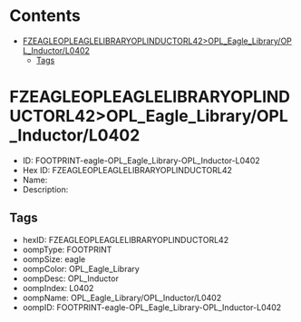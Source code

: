 



Contents
========

* [FZEAGLEOPLEAGLELIBRARYOPLINDUCTORL42>OPL_Eagle_Library/OPL_Inductor/L0402](#fzeagleopleaglelibraryoplinductorl42opl_eagle_libraryopl_inductorl0402)
	* [Tags](#tags)

# FZEAGLEOPLEAGLELIBRARYOPLINDUCTORL42>OPL_Eagle_Library/OPL_Inductor/L0402

- ID: FOOTPRINT-eagle-OPL_Eagle_Library-OPL_Inductor-L0402
- Hex ID: FZEAGLEOPLEAGLELIBRARYOPLINDUCTORL42
- Name: 
- Description: 

## Tags

- hexID: FZEAGLEOPLEAGLELIBRARYOPLINDUCTORL42
- oompType: FOOTPRINT
- oompSize: eagle
- oompColor: OPL_Eagle_Library
- oompDesc: OPL_Inductor
- oompIndex: L0402
- oompName: OPL_Eagle_Library/OPL_Inductor/L0402
- oompID: FOOTPRINT-eagle-OPL_Eagle_Library-OPL_Inductor-L0402
